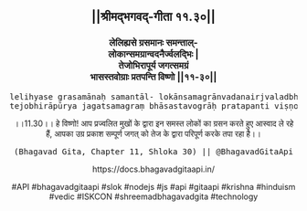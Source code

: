 <center><h2>||श्रीमद्‍भगवद्‍-गीता ११.३०||</h2>
<h3>लेलिह्यसे ग्रसमानः समन्ताल्-<br/>लोकान्समग्रान्वदनैर्ज्वलद्भिः |<br/>तेजोभिरापूर्य जगत्समग्रं<br/>भासस्तवोग्राः प्रतपन्ति विष्णो ||११-३०||</h3>
<pre>lelihyase grasamānaḥ samantāl- lokānsamagrānvadanairjvaladbhiḥ .<br/>tejobhirāpūrya jagatsamagraṃ bhāsastavogrāḥ pratapanti viṣṇo ||11-30||</pre>
<p>।।11.30।। हे विष्णो! आप प्रज्वलित मुखों के द्वारा इन समस्त लोकों का ग्रसन करते हुए आस्वाद ले रहे हैं, आपका उग्र प्रकाश सम्पूर्ण जगत् को तेज के द्वारा परिपूर्ण करके तपा रहा है।।</p>
<pre>(Bhagavad Gita, Chapter 11, Shloka 30) || @BhagavadGitaApi</pre><p>https://docs.bhagavadgitaapi.in/</p><p>#API #bhagavadgitaapi #slok #nodejs #js #api #gitaapi #krishna #hinduism #vedic #ISKCON #shreemadbhagavadgita #technology</p></center>